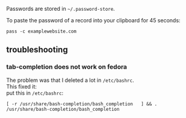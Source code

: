 Passwords are stored in `~/.password-store`.

To paste the password of a record into your clipboard for 45 seconds:

```
pass -c examplewebsite.com
```

## troubleshooting

### tab-completion does not work on fedora

The problem was that I deleted a lot in `/etc/bashrc`.\
This fixed it:\
put this in `/etc/bashrc`:
```
[ -r /usr/share/bash-completion/bash_completion   ] && . /usr/share/bash-completion/bash_completion
```
